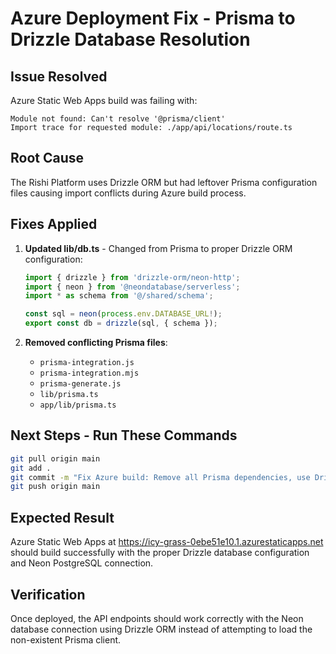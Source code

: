 # Azure Deployment Fix - Prisma to Drizzle Database Resolution

## Issue Resolved
Azure Static Web Apps build was failing with:
```
Module not found: Can't resolve '@prisma/client'
Import trace for requested module: ./app/api/locations/route.ts
```

## Root Cause
The Rishi Platform uses Drizzle ORM but had leftover Prisma configuration files causing import conflicts during Azure build process.

## Fixes Applied
1. **Updated lib/db.ts** - Changed from Prisma to proper Drizzle ORM configuration:
   ```typescript
   import { drizzle } from 'drizzle-orm/neon-http';
   import { neon } from '@neondatabase/serverless';
   import * as schema from '@/shared/schema';
   
   const sql = neon(process.env.DATABASE_URL!);
   export const db = drizzle(sql, { schema });
   ```

2. **Removed conflicting Prisma files**:
   - `prisma-integration.js`
   - `prisma-integration.mjs` 
   - `prisma-generate.js`
   - `lib/prisma.ts`
   - `app/lib/prisma.ts`

## Next Steps - Run These Commands
```bash
git pull origin main
git add .
git commit -m "Fix Azure build: Remove all Prisma dependencies, use Drizzle ORM"
git push origin main
```

## Expected Result
Azure Static Web Apps at https://icy-grass-0ebe51e10.1.azurestaticapps.net should build successfully with the proper Drizzle database configuration and Neon PostgreSQL connection.

## Verification
Once deployed, the API endpoints should work correctly with the Neon database connection using Drizzle ORM instead of attempting to load the non-existent Prisma client.